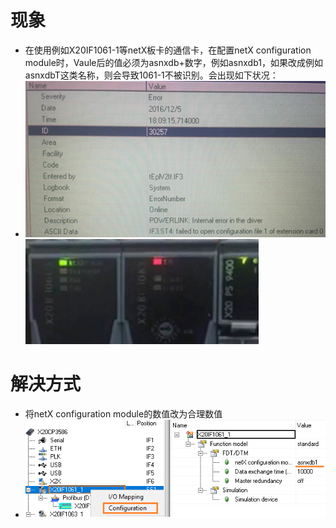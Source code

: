 # 现象
- 在使用例如X20IF1061-1等netX板卡的通信卡，在配置netX configuration module时，Vaule后的值必须为asnxdb+数字，例如asnxdb1，如果改成例如asnxdbT这类名称，则会导致1061-1不被识别。会出现如下状况：
- ![](FILES/029X20IF1061-1无法正常启动且Logger中有30257报错/image-20230213163705167.png)
![](FILES/029X20IF1061-1无法正常启动且Logger中有30257报错/image-20230213163717247.png)

# 解决方式
- 将netX configuration module的数值改为合理数值
- ![](FILES/029X20IF1061-1无法正常启动且Logger中有30257报错/image-20230213163733514.png)



